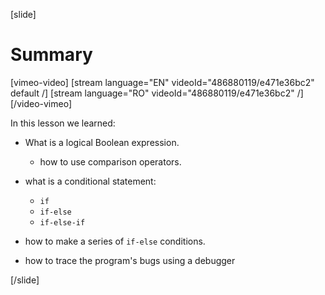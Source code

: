 [slide]
# Summary

[vimeo-video]
[stream language="EN" videoId="486880119/e471e36bc2" default /]
[stream language="RO" videoId="486880119/e471e36bc2"  /]
[/video-vimeo]

In this lesson we learned:

- What is a logical Boolean expression. 
   - how to use comparison operators.

- what is a conditional statement: 
   - `if`
   - `if-else`
   - `if-else-if`
- how to make a series of `if-else` conditions.

- how to trace the program's bugs using a debugger

[/slide]